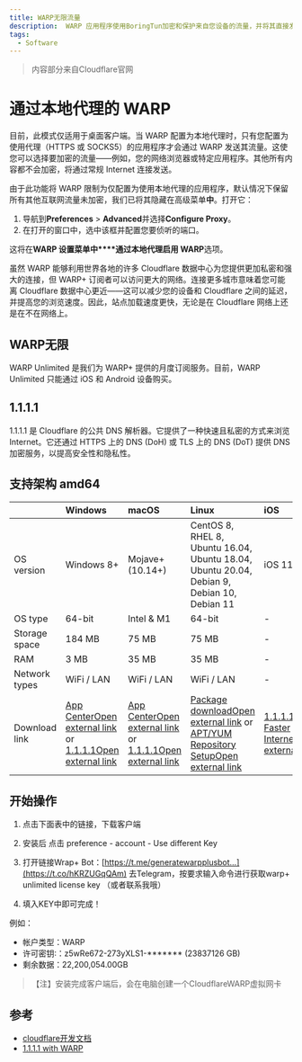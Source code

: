 ```yaml
---
title: WARP无限流量
description:  WARP 应用程序使用BoringTun加密和保护来自您设备的流量，并将其直接发送到 Cloudflare 的边缘网络。
tags:
  - Software
---
```


>内容部分来自Cloudflare官网


#  通过本地代理的 WARP

目前，此模式仅适用于桌面客户端。当 WARP 配置为本地代理时，只有您配置为使用代理（HTTPS 或 SOCKS5）的应用程序才会通过 WARP 发送其流量。这使您可以选择要加密的流量——例如，您的网络浏览器或特定应用程序。其他所有内容都不会加密，将通过常规 Internet 连接发送。

由于此功能将 WARP 限制为仅配置为使用本地代理的应用程序，默认情况下保留所有其他互联网流量未加密，我们已将其隐藏在高级菜单**中**。打开它：

1.  导航到**Preferences** > **Advanced**并选择**Configure Proxy**。
2.  在打开的窗口中，选中该框并配置您要侦听的端口。

这将在**WARP 设置菜单中****通过本地代理启用 WARP**选项。


虽然 WARP 能够利用世界各地的许多 Clo​​udflare 数据中心为您提供更加私密和强大的连接，但 WARP+ 订阅者可以访问更大的网络。连接更多城市意味着您可能离 Cloudflare 数据中心更近——这可以减少您的设备和 Cloudflare 之间的延迟，并提高您的浏览速度。因此，站点加载速度更快，无论是在 Cloudflare 网络上还是在不在网络上。

## WARP无限

WARP Unlimited 是我们为 WARP+ 提供的月度订阅服务。目前，WARP Unlimited 只能通过 iOS 和 Android 设备购买。


## 1.1.1.1

1.1.1.1 是 Cloudflare 的公共 DNS 解析器。它提供了一种快速且私密的方式来浏览 Internet。它还通过 HTTPS 上的 DNS (DoH) 或 TLS 上的 DNS (DoT) 提供 DNS 加密服务，以提高安全性和隐私性。


## 支持架构 amd64

|               | Windows                                                      | macOS                                                        | Linux                                                        | iOS                                                          | Android                                                      |
| :------------ | :----------------------------------------------------------- | :----------------------------------------------------------- | :----------------------------------------------------------- | :----------------------------------------------------------- | :----------------------------------------------------------- |
| OS version    | Windows 8+                                                   | Mojave+ (10.14+)                                             | CentOS 8, RHEL 8, Ubuntu 16.04, Ubuntu 18.04, Ubuntu 20.04, Debian 9, Debian 10, Debian 11 | iOS 11+                                                      | Android 5.0+                                                 |
| OS type       | 64-bit                                                       | Intel & M1                                                   | 64-bit                                                       | -                                                            | -                                                            |
| Storage space | 184 MB                                                       | 75 MB                                                        | 75 MB                                                        | -                                                            | -                                                            |
| RAM           | 3 MB                                                         | 35 MB                                                        | 35 MB                                                        | -                                                            | -                                                            |
| Network types | WiFi / LAN                                                   | WiFi / LAN                                                   | WiFi / LAN                                                   | -                                                            | -                                                            |
| Download link | [App CenterOpen external link](https://install.appcenter.ms/orgs/cloudflare/apps/1.1.1.1-windows-1/distribution_groups/release) or [1.1.1.1Open external link](https://1111-releases.cloudflareclient.com/windows/Cloudflare_WARP_Release-x64.msi) | [App CenterOpen external link](https://install.appcenter.ms/orgs/cloudflare/apps/1.1.1.1-macos-1/distribution_groups/release) or [1.1.1.1Open external link](https://1111-releases.cloudflareclient.com/mac/Cloudflare_WARP.zip) | [Package downloadOpen external link](https://pkg.cloudflareclient.com/packages/cloudflare-warp) or [APT/YUM Repository SetupOpen external link](https://pkg.cloudflareclient.com/install) | [1.1.1.1: Faster InternetOpen external link](https://apps.apple.com/us/app/id1423538627) | [1.1.1.1: Faster & Safer InternetOpen external link](https://play.google.com/store/apps/details?id=com.cloudflare.onedotonedotonedotone) |


## 开始操作

1. 点击下面表中的链接，下载客户端 

2. 安装后 点击 preference - account - Use different Key 

3. 打开链接Wrap+ Bot：[https://t.me/generatewarpplusbot…](https://t.co/hKRZUGqQAm) 去Telegram，按要求输入命令进行获取warp+ unlimited license key （或者联系我哦）

4. 填入KEY中即可完成！

例如：

- 帐户类型：WARP
- 许可密钥∶：z5wRe672-273yXLS1-******* (23837126 GB)
- 剩余数据：22,200,054.00GB

>【注】安装完成客户端后，会在电脑创建一个CloudflareWARP虚拟网卡


## 参考

- [cloudflare开发文档](https://developers.cloudflare.com/warp-client/get-started/linux/ )
- [ 1.1.1.1 with WARP](https://pkg.cloudflareclient.com/packages/cloudflare-warp) 